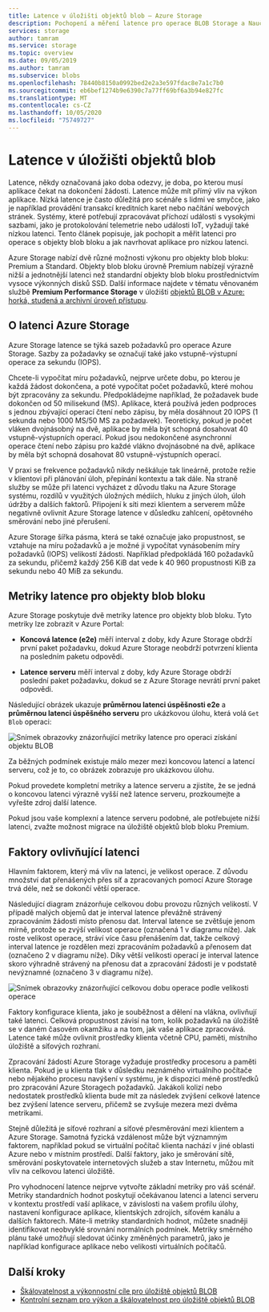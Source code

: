 ```yaml
---
title: Latence v úložišti objektů blob – Azure Storage
description: Pochopení a měření latence pro operace BLOB Storage a Naučte se navrhovat aplikace BLOB Storage pro nízkou latenci.
services: storage
author: tamram
ms.service: storage
ms.topic: overview
ms.date: 09/05/2019
ms.author: tamram
ms.subservice: blobs
ms.openlocfilehash: 78440b8150a0992bed2e2a3e597fdac8e7a1c7b0
ms.sourcegitcommit: eb6bef1274b9e6390c7a77ff69bf6a3b94e827fc
ms.translationtype: MT
ms.contentlocale: cs-CZ
ms.lasthandoff: 10/05/2020
ms.locfileid: "75749727"
---
```

# <a name="latency-in-blob-storage"></a>Latence v úložišti objektů blob

Latence, někdy označovaná jako doba odezvy, je doba, po kterou musí aplikace čekat na dokončení žádosti. Latence může mít přímý vliv na výkon aplikace. Nízká latence je často důležitá pro scénáře s lidmi ve smyčce, jako je například provádění transakcí kreditních karet nebo načítání webových stránek. Systémy, které potřebují zpracovávat příchozí události s vysokými sazbami, jako je protokolování telemetrie nebo události IoT, vyžadují také nízkou latenci. Tento článek popisuje, jak pochopit a měřit latenci pro operace s objekty blob bloku a jak navrhovat aplikace pro nízkou latenci.

Azure Storage nabízí dvě různé možnosti výkonu pro objekty blob bloku: Premium a Standard. Objekty blob bloku úrovně Premium nabízejí výrazně nižší a jednotnější latenci než standardní objekty blob bloku prostřednictvím vysoce výkonných disků SSD. Další informace najdete v tématu věnovaném službě **Premium Performance Storage** v úložišti [objektů BLOB v Azure: horká, studená a archivní úroveň přístupu](storage-blob-storage-tiers.md).

## <a name="about-azure-storage-latency"></a>O latenci Azure Storage

Azure Storage latence se týká sazeb požadavků pro operace Azure Storage. Sazby za požadavky se označují také jako vstupně-výstupní operace za sekundu (IOPS).

Chcete-li vypočítat míru požadavků, nejprve určete dobu, po kterou je každá žádost dokončena, a poté vypočítat počet požadavků, které mohou být zpracovány za sekundu. Předpokládejme například, že požadavek bude dokončen od 50 milisekund (MS). Aplikace, která používá jeden podproces s jednou zbývající operací čtení nebo zápisu, by měla dosáhnout 20 IOPS (1 sekunda nebo 1000 MS/50 MS za požadavek). Teoreticky, pokud je počet vláken dvojnásobný na dvě, aplikace by měla být schopná dosahovat 40 vstupně-výstupních operací. Pokud jsou nedokončené asynchronní operace čtení nebo zápisu pro každé vlákno dvojnásobné na dvě, aplikace by měla být schopná dosahovat 80 vstupně-výstupních operací.

V praxi se frekvence požadavků nikdy neškáluje tak lineárně, protože režie v klientovi při plánování úloh, přepínání kontextu a tak dále. Na straně služby se může při latenci vycházet z důvodu tlaku na Azure Storage systému, rozdílů v využitých úložných médiích, hluku z jiných úloh, úloh údržby a dalších faktorů. Připojení k síti mezi klientem a serverem může negativně ovlivnit Azure Storage latence v důsledku zahlcení, opětovného směrování nebo jiné přerušení.

Azure Storage šířka pásma, která se také označuje jako propustnost, se vztahuje na míru požadavků a je možné ji vypočítat vynásobením míry požadavků (IOPS) velikostí žádosti. Například předpokládá 160 požadavků za sekundu, přičemž každý 256 KiB dat vede k 40 960 propustnosti KiB za sekundu nebo 40 MiB za sekundu.

## <a name="latency-metrics-for-block-blobs"></a>Metriky latence pro objekty blob bloku

Azure Storage poskytuje dvě metriky latence pro objekty blob bloku. Tyto metriky lze zobrazit v Azure Portal:

- **Koncová latence (e2e)** měří interval z doby, kdy Azure Storage obdrží první paket požadavku, dokud Azure Storage neobdrží potvrzení klienta na posledním paketu odpovědi.

- **Latence serveru** měří interval z doby, kdy Azure Storage obdrží poslední paket požadavku, dokud se z Azure Storage nevrátí první paket odpovědi.

Následující obrázek ukazuje **průměrnou latenci úspěšnosti e2e** a **průměrnou latenci úspěšného serveru** pro ukázkovou úlohu, která volá `Get Blob` operaci:

![Snímek obrazovky znázorňující metriky latence pro operaci získání objektu BLOB](media/storage-blobs-latency/latency-metrics-get-blob.png)

Za běžných podmínek existuje málo mezer mezi koncovou latencí a latencí serveru, což je to, co obrázek zobrazuje pro ukázkovou úlohu.

Pokud provedete kompletní metriky a latence serveru a zjistíte, že se jedná o koncovou latenci výrazně vyšší než latence serveru, prozkoumejte a vyřešte zdroj další latence.

Pokud jsou vaše komplexní a latence serveru podobné, ale potřebujete nižší latenci, zvažte možnost migrace na úložiště objektů blob bloku Premium.

## <a name="factors-influencing-latency"></a>Faktory ovlivňující latenci

Hlavním faktorem, který má vliv na latenci, je velikost operace. Z důvodu množství dat přenášených přes síť a zpracovaných pomocí Azure Storage trvá déle, než se dokončí větší operace.

Následující diagram znázorňuje celkovou dobu provozu různých velikostí. V případě malých objemů dat je interval latence převážně strávený zpracováním žádosti místo přenosu dat. Interval latence se zvětšuje jenom mírně, protože se zvýší velikost operace (označená 1 v diagramu níže). Jak roste velikost operace, stráví více času přenášením dat, takže celkový interval latence je rozdělen mezi zpracováním požadavků a přenosem dat (označeno 2 v diagramu níže). Díky větší velikosti operací je interval latence skoro výhradně strávený na přenosu dat a zpracování žádosti je v podstatě nevýznamné (označeno 3 v diagramu níže).

![Snímek obrazovky znázorňující celkovou dobu operace podle velikosti operace](media/storage-blobs-latency/operation-time-size-chart.png)

Faktory konfigurace klienta, jako je souběžnost a dělení na vlákna, ovlivňují také latenci. Celková propustnost závisí na tom, kolik požadavků na úložiště se v daném časovém okamžiku a na tom, jak vaše aplikace zpracovává. Latence také může ovlivnit prostředky klienta včetně CPU, paměti, místního úložiště a síťových rozhraní.

Zpracování žádostí Azure Storage vyžaduje prostředky procesoru a paměti klienta. Pokud je u klienta tlak v důsledku neznámého virtuálního počítače nebo nějakého procesu navýšení v systému, je k dispozici méně prostředků pro zpracování Azure Storagech požadavků. Jakákoli kolizí nebo nedostatek prostředků klienta bude mít za následek zvýšení celkové latence bez zvýšení latence serveru, přičemž se zvyšuje mezera mezi dvěma metrikami.

Stejně důležitá je síťové rozhraní a síťové přesměrování mezi klientem a Azure Storage. Samotná fyzická vzdálenost může být významným faktorem, například pokud se virtuální počítač klienta nachází v jiné oblasti Azure nebo v místním prostředí. Další faktory, jako je směrování sítě, směrování poskytovatele internetových služeb a stav Internetu, můžou mít vliv na celkovou latenci úložiště.

Pro vyhodnocení latence nejprve vytvořte základní metriky pro váš scénář. Metriky standardních hodnot poskytují očekávanou latenci a latenci serveru v kontextu prostředí vaší aplikace, v závislosti na vašem profilu úlohy, nastavení konfigurace aplikace, klientských zdrojích, síťovém kanálu a dalších faktorech. Máte-li metriky standardních hodnot, můžete snadněji identifikovat neobvyklé srovnání normálních podmínek. Metriky směrného plánu také umožňují sledovat účinky změněných parametrů, jako je například konfigurace aplikace nebo velikosti virtuálních počítačů.

## <a name="next-steps"></a>Další kroky

- [Škálovatelnost a výkonnostní cíle pro úložiště objektů BLOB](scalability-targets.md)
- [Kontrolní seznam pro výkon a škálovatelnost pro úložiště objektů BLOB](storage-performance-checklist.md)

